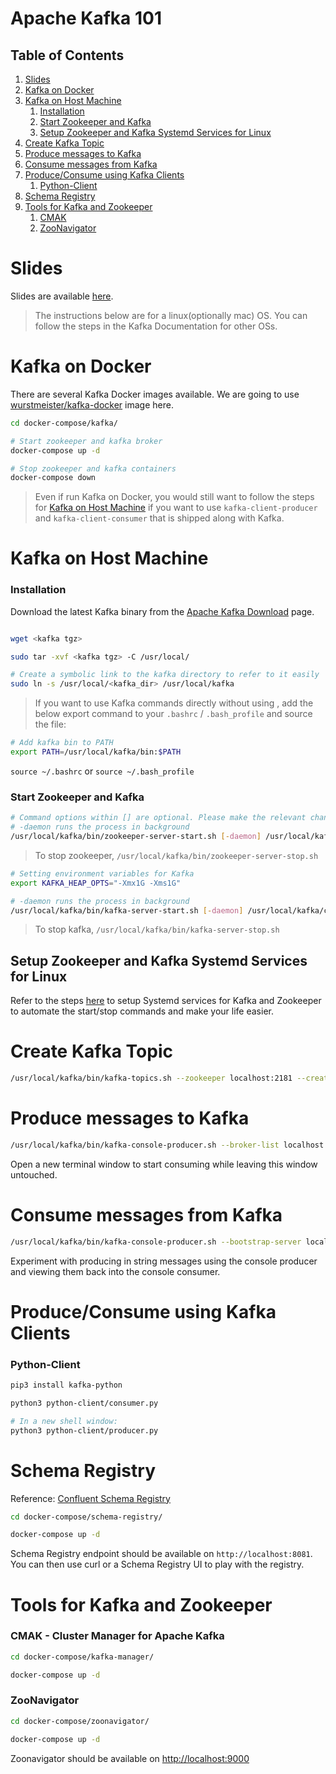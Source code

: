 # Apache Kafka 101

## Table of Contents
1. [Slides](#slides)
2. [Kafka on Docker](#kafka-on-docker)
2. [Kafka on Host Machine](#kafka-on-host-machine)
	1. [Installation](#Installation)
	2. [Start Zookeeper and Kafka](#start-zookeeper-and-kafka)
	3. [Setup Zookeeper and Kafka Systemd Services for Linux](#setup-zookeeper-and-kafka-systemd-services-for-linux)
4. [Create Kafka Topic](#create-kafka-topic)
5. [Produce messages to Kafka](#produce-messages-to-kafka)
6. [Consume messages from Kafka](#consume-messages-from-kafka)
5. [Produce/Consume using Kafka Clients](#produceconsume-using-kafka-clients)
    1. [Python-Client](#python-client)
5. [Schema Registry](#schema-registry)
4. [Tools for Kafka and Zookeeper](#tools-for-kafka-and-zookeeper)
	1. [CMAK](#cmak-cluster-manager-for-apache-kafka)
	2. [ZooNavigator](#zoonavigator)

# Slides
Slides are available [here](https://docs.google.com/presentation/d/1oj05PmkEfKmA_gFRikpfQoZabDjeBCW6eO_C1RH3Hh8/edit?usp=sharing).

> The instructions below are for a linux(optionally mac) OS. You can follow the steps in the Kafka Documentation for other OSs.

# Kafka on Docker

There are several Kafka Docker images available. We are going to use [wurstmeister/kafka-docker](https://github.com/wurstmeister/kafka-docker) image here. 

```bash
cd docker-compose/kafka/

# Start zookeeper and kafka broker
docker-compose up -d

# Stop zookeeper and kafka containers
docker-compose down
```

> Even if run Kafka on Docker, you would still want to follow the steps for [Kafka on Host Machine](#kafka-on-host-machine) if you want to use `kafka-client-producer` and `kafka-client-consumer` that is shipped along with Kafka. 

# Kafka on Host Machine
### Installation
Download the latest Kafka binary from the [Apache Kafka Download](https://kafka.apache.org/downloads) page.

```bash

wget <kafka tgz>

sudo tar -xvf <kafka tgz> -C /usr/local/

# Create a symbolic link to the kafka directory to refer to it easily 
sudo ln -s /usr/local/<kafka_dir> /usr/local/kafka

```

> If you want to use Kafka commands directly without using , add the below export command to your `.bashrc` / `.bash_profile` and source the file:
```bash
# Add kafka bin to PATH
export PATH=/usr/local/kafka/bin:$PATH
```

`source ~/.bashrc`  or `source ~/.bash_profile`


### Start Zookeeper and Kafka

```bash
# Command options within [] are optional. Please make the relevant changes to your command before running them.
# -daemon runs the process in background
/usr/local/kafka/bin/zookeeper-server-start.sh [-daemon] /usr/local/kafka/config/zookeeper.properties
```

> To stop zookeeper, `/usr/local/kafka/bin/zookeeper-server-stop.sh`


```bash
# Setting environment variables for Kafka
export KAFKA_HEAP_OPTS="-Xmx1G -Xms1G"

# -daemon runs the process in background
/usr/local/kafka/bin/kafka-server-start.sh [-daemon] /usr/local/kafka/config/server.properties
```

> To stop kafka, `/usr/local/kafka/bin/kafka-server-stop.sh`


## Setup Zookeeper and Kafka Systemd Services for Linux

Refer to the steps [here](https://github.com/krunalvora/kafka-workshop/tree/master/systemd-services) to setup Systemd services for Kafka and Zookeeper to automate the start/stop commands and make your life easier.

# Create Kafka Topic
```bash
/usr/local/kafka/bin/kafka-topics.sh --zookeeper localhost:2181 --create --topic topic1 --replication-factor 1 --partitions 2
```

# Produce messages to Kafka
```bash
/usr/local/kafka/bin/kafka-console-producer.sh --broker-list localhost:9092 --topic topic1
```
Open a new terminal window to start consuming while leaving this window untouched.

# Consume messages from Kafka
```bash
/usr/local/kafka/bin/kafka-console-producer.sh --bootstrap-server localhost:9092 --topic topic1  [--from-beginning]
```
Experiment with producing in string messages using the console producer and viewing them back into the console consumer.

# Produce/Consume using Kafka Clients

### Python-Client
```bash
pip3 install kafka-python

python3 python-client/consumer.py

# In a new shell window:
python3 python-client/producer.py
```

# Schema Registry

Reference: [Confluent Schema Registry](https://docs.confluent.io/current/schema-registry/index.html)
```bash
cd docker-compose/schema-registry/

docker-compose up -d
```
Schema Registry endpoint should be available on `http://localhost:8081`. You can then use curl or a Schema Registry UI to play with the registry.


# Tools for Kafka and Zookeeper

### CMAK - Cluster Manager for Apache Kafka
```bash
cd docker-compose/kafka-manager/

docker-compose up -d
```

### ZooNavigator
```bash
cd docker-compose/zoonavigator/

docker-compose up -d
```
Zoonavigator should be available on [http://localhost:9000](http://localhost:9000)
